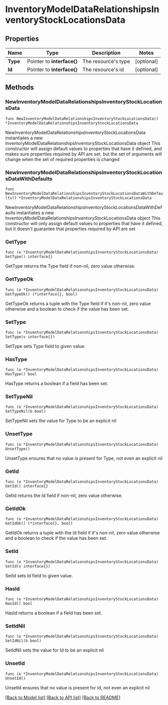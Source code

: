 # InventoryModelDataRelationshipsInventoryStockLocationsData

## Properties

Name | Type | Description | Notes
------------ | ------------- | ------------- | -------------
**Type** | Pointer to **interface{}** | The resource&#39;s type | [optional] 
**Id** | Pointer to **interface{}** | The resource&#39;s id | [optional] 

## Methods

### NewInventoryModelDataRelationshipsInventoryStockLocationsData

`func NewInventoryModelDataRelationshipsInventoryStockLocationsData() *InventoryModelDataRelationshipsInventoryStockLocationsData`

NewInventoryModelDataRelationshipsInventoryStockLocationsData instantiates a new InventoryModelDataRelationshipsInventoryStockLocationsData object
This constructor will assign default values to properties that have it defined,
and makes sure properties required by API are set, but the set of arguments
will change when the set of required properties is changed

### NewInventoryModelDataRelationshipsInventoryStockLocationsDataWithDefaults

`func NewInventoryModelDataRelationshipsInventoryStockLocationsDataWithDefaults() *InventoryModelDataRelationshipsInventoryStockLocationsData`

NewInventoryModelDataRelationshipsInventoryStockLocationsDataWithDefaults instantiates a new InventoryModelDataRelationshipsInventoryStockLocationsData object
This constructor will only assign default values to properties that have it defined,
but it doesn't guarantee that properties required by API are set

### GetType

`func (o *InventoryModelDataRelationshipsInventoryStockLocationsData) GetType() interface{}`

GetType returns the Type field if non-nil, zero value otherwise.

### GetTypeOk

`func (o *InventoryModelDataRelationshipsInventoryStockLocationsData) GetTypeOk() (*interface{}, bool)`

GetTypeOk returns a tuple with the Type field if it's non-nil, zero value otherwise
and a boolean to check if the value has been set.

### SetType

`func (o *InventoryModelDataRelationshipsInventoryStockLocationsData) SetType(v interface{})`

SetType sets Type field to given value.

### HasType

`func (o *InventoryModelDataRelationshipsInventoryStockLocationsData) HasType() bool`

HasType returns a boolean if a field has been set.

### SetTypeNil

`func (o *InventoryModelDataRelationshipsInventoryStockLocationsData) SetTypeNil(b bool)`

 SetTypeNil sets the value for Type to be an explicit nil

### UnsetType
`func (o *InventoryModelDataRelationshipsInventoryStockLocationsData) UnsetType()`

UnsetType ensures that no value is present for Type, not even an explicit nil
### GetId

`func (o *InventoryModelDataRelationshipsInventoryStockLocationsData) GetId() interface{}`

GetId returns the Id field if non-nil, zero value otherwise.

### GetIdOk

`func (o *InventoryModelDataRelationshipsInventoryStockLocationsData) GetIdOk() (*interface{}, bool)`

GetIdOk returns a tuple with the Id field if it's non-nil, zero value otherwise
and a boolean to check if the value has been set.

### SetId

`func (o *InventoryModelDataRelationshipsInventoryStockLocationsData) SetId(v interface{})`

SetId sets Id field to given value.

### HasId

`func (o *InventoryModelDataRelationshipsInventoryStockLocationsData) HasId() bool`

HasId returns a boolean if a field has been set.

### SetIdNil

`func (o *InventoryModelDataRelationshipsInventoryStockLocationsData) SetIdNil(b bool)`

 SetIdNil sets the value for Id to be an explicit nil

### UnsetId
`func (o *InventoryModelDataRelationshipsInventoryStockLocationsData) UnsetId()`

UnsetId ensures that no value is present for Id, not even an explicit nil

[[Back to Model list]](../README.md#documentation-for-models) [[Back to API list]](../README.md#documentation-for-api-endpoints) [[Back to README]](../README.md)


